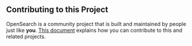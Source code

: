 ## Contributing to this Project

OpenSearch is a community project that is built and maintained by people just like **you**. 
[This document](https://github.com/opensearch-project/.github/blob/main/CONTRIBUTING.md) explains how you can contribute to this and related projects.

